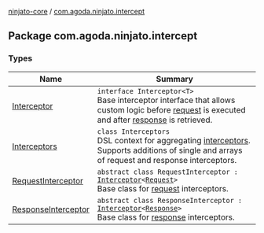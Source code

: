 [ninjato-core](../index.md) / [com.agoda.ninjato.intercept](./index.md)

## Package com.agoda.ninjato.intercept

### Types

| Name | Summary |
|---|---|
| [Interceptor](-interceptor/index.md) | `interface Interceptor<T>`<br>Base interceptor interface that allows custom logic before [request](../com.agoda.ninjato.http/-request/index.md) is executed and after [response](../com.agoda.ninjato.http/-response/index.md) is retrieved. |
| [Interceptors](-interceptors/index.md) | `class Interceptors`<br>DSL context for aggregating [interceptors](-interceptor/index.md). Supports additions of single and arrays of request and response interceptors. |
| [RequestInterceptor](-request-interceptor/index.md) | `abstract class RequestInterceptor : `[`Interceptor`](-interceptor/index.md)`<`[`Request`](../com.agoda.ninjato.http/-request/index.md)`>`<br>Base class for [request](../com.agoda.ninjato.http/-request/index.md) interceptors. |
| [ResponseInterceptor](-response-interceptor/index.md) | `abstract class ResponseInterceptor : `[`Interceptor`](-interceptor/index.md)`<`[`Response`](../com.agoda.ninjato.http/-response/index.md)`>`<br>Base class for [response](../com.agoda.ninjato.http/-response/index.md) interceptors. |
